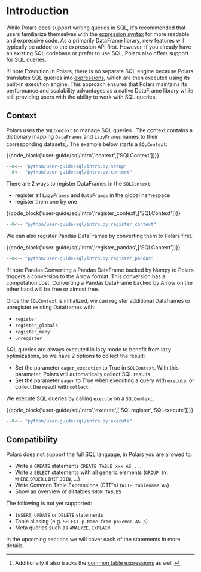# Introduction

While Polars does support writing queries in SQL, it's recommended that users familiarize themselves with the [expression syntax](../concepts/expressions.md) for more readable and expressive code. As a primarily DataFrame library, new features will typically be added to the expression API first. However, if you already have an existing SQL codebase or prefer to use SQL, Polars also offers support for SQL queries.


!!! note Execution
    In Polars, there is no separate SQL engine because Polars translates SQL queries into [expressions](../concepts/expressions.md), which are then executed using its built-in execution engine. This approach ensures that Polars maintains its performance and scalability advantages as a native DataFrame library while still providing users with the ability to work with SQL queries.

## Context

Polars uses the `SQLContext` to manage SQL queries . The context contains a dictionary mapping `DataFrames` and `LazyFrames` names to their corresponding datasets[^1]. The example below starts a `SQLContext`:

{{code_block('user-guide/sql/intro','context',['SQLContext'])}}

```python exec="on" session="user-guide/sql"
--8<-- "python/user-guide/sql/intro.py:setup"
--8<-- "python/user-guide/sql/intro.py:context"
```
There are 2 ways to register DataFrames in the `SQLContext`:

- register all `LazyFrames` and `DataFrames` in the global namespace
- register them one by one

{{code_block('user-guide/sql/intro','register_context',['SQLContext'])}}

```python exec="on" session="user-guide/sql"
--8<-- "python/user-guide/sql/intro.py:register_context"
```

We can also register Pandas DataFrames by converting them to Polars first.

{{code_block('user-guide/sql/intro','register_pandas',['SQLContext'])}}

```python exec="on" session="user-guide/sql"
--8<-- "python/user-guide/sql/intro.py:register_pandas"
```

!!! note Pandas
    Converting a Pandas DataFrame backed by Numpy to Polars triggers a conversion to the Arrow format. This conversion has a computation cost. Converting a Pandas DataFrame backed by Arrow on the other hand will be free or almost free.

Once the `SQLContext` is initialized, we can register additional Dataframes or unregister existing Dataframes with:

- `register`
- `register_globals`
- `register_many`
- `unregister`

SQL queries are always executed in lazy mode to benefit from lazy optimizations, so we have 2 options to collect the result:

- Set the parameter `eager_execution` to True in `SQLContext`. With this parameter, Polars will automatically collect SQL results
- Set the parameter `eager` to True when executing a query with `execute`, or collect the result with `collect`.

We execute SQL queries by calling `execute` on a `SQLContext`.

{{code_block('user-guide/sql/intro','execute',['SQLregister','SQLexecute'])}}

```python exec="on" result="text" session="user-guide/sql"
--8<-- "python/user-guide/sql/intro.py:execute"
```

[^1]: Additionally it also tracks the [common table expressions](./cte.md) as well. 

## Compatibility  

Polars does not support the full SQL language, in Polars you are allowed to:

- Write a `CREATE` statements `CREATE TABLE xxx AS ...`
- Write a `SELECT` statements with all generic elements (`GROUP BY`, `WHERE`,`ORDER`,`LIMIT`,`JOIN`, ...)
- Write Common Table Expressions (CTE's) (`WITH tablename AS`)
- Show an overview of all tables `SHOW TABLES`

The following is not yet supported:

- `INSERT`, `UPDATE` or `DELETE` statements
- Table aliasing (e.g. `SELECT p.Name from pokemon AS p`)
- Meta queries such as `ANALYZE`, `EXPLAIN`

In the upcoming sections we will cover each of the statements in more details.
